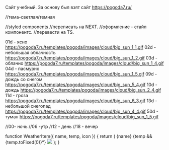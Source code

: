 Сайт учебный.
За основу был взят сайт https://pogoda7.ru/


//тема-светлая/темная


//styled components
//переписать на NEXT.
//оформление - стайл компонентс.
//перевести на TS.


01d - ясно https://pogoda7.ru/templates/pogoda/images/cloud/big_sun_1_1.gif
02d - небольшая облачность https://pogoda7.ru/templates/pogoda/images/cloud/big_sun_1_2.gif
03d - облачно https://pogoda7.ru/templates/pogoda/images/cloud/big_sun_1_4.gif
04d - пасмурно https://pogoda7.ru/templates/pogoda/images/cloud/big_sun_1_5.gif
09d - дождь со снегом https://pogoda7.ru/templates/pogoda/images/cloud/big_sun_5_4.gif
10d - дождь https://pogoda7.ru/templates/pogoda/images/cloud/big_sun_2_4.gif
11d - гроза https://pogoda7.ru/templates/pogoda/images/cloud/big_sun_6_3.gif
13d - небольшой снегопад https://pogoda7.ru/templates/pogoda/images/cloud/big_sun_4_4.gif
50d - туман https://pogoda7.ru/templates/pogoda/images/cloud/big_sun_1_5.gif


//00- ночь
//06 -утр
//12 - день
//18 - вечер



function WeatherItem({ name, temp, icon }) {
  return (
    <WeatherTableWrapper>
      <WeatherTable>
        <WeatherItemTr>
          <ItemTown>{name}</ItemTown>
          {temp && <ItemTemp>{temp.toFixed(0)}°</ItemTemp>}
          <ItemIcon>
            <img src={ICON_URL(icon)} className="temp-image" />
          </ItemIcon>
        </WeatherItemTr>
      </WeatherTable>
    </WeatherTableWrapper>
  );
}